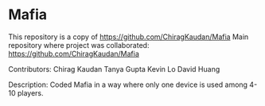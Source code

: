 # Mafia

This repository is a copy of https://github.com/ChiragKaudan/Mafia
Main repository where project was collaborated: https://github.com/ChiragKaudan/Mafia

Contributors:
Chirag Kaudan 
Tanya Gupta
Kevin Lo
David Huang

Description:
Coded Mafia in a way where only one device is used among 4-10 players.
